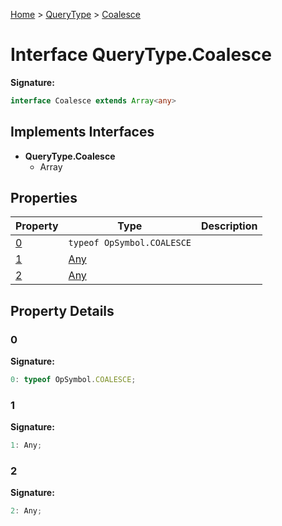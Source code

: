 [Home](../../../index.md) &gt; [QueryType](../../querytype.md) &gt; [Coalesce](./coalesce.md)

# Interface QueryType.Coalesce


<b>Signature:</b>

```typescript
interface Coalesce extends Array<any> 
```

## Implements Interfaces

- <b>QueryType.Coalesce</b>
    - Array

## Properties

|  Property | Type | Description |
|  --- | --- | --- |
|  [0](./coalesce.md#0-property) | `typeof OpSymbol.COALESCE` |  |
|  [1](./coalesce.md#1-property) | [Any](../types/any.md) |  |
|  [2](./coalesce.md#2-property) | [Any](../types/any.md) |  |

## Property Details

<a id="0-property"></a>

### 0

<b>Signature:</b>

```typescript
0: typeof OpSymbol.COALESCE;
```

<a id="1-property"></a>

### 1

<b>Signature:</b>

```typescript
1: Any;
```

<a id="2-property"></a>

### 2

<b>Signature:</b>

```typescript
2: Any;
```
